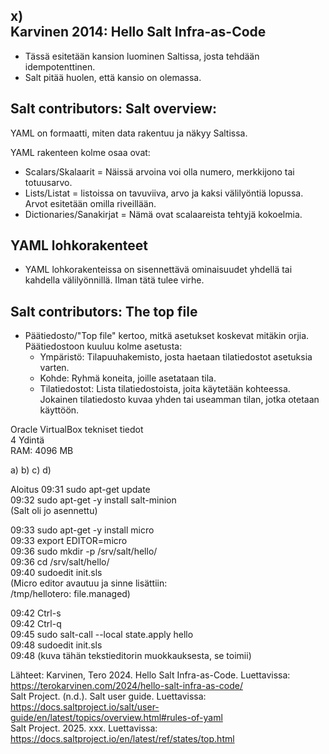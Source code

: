 x)  
Karvinen 2014: Hello Salt Infra-as-Code  
-  
- Tässä esitetään kansion luominen Saltissa, josta tehdään idempotenttinen.  
- Salt pitää huolen, että kansio on olemassa.  

Salt contributors: Salt overview:  
-
YAML on formaatti, miten data rakentuu ja näkyy Saltissa.  

YAML rakenteen kolme osaa ovat:  
- Scalars/Skalaarit = Näissä arvoina voi olla numero, merkkijono tai totuusarvo.  
- Lists/Listat = listoissa on tavuviiva, arvo ja kaksi välilyöntiä lopussa. Arvot esitetään omilla riveillään.  
- Dictionaries/Sanakirjat = Nämä ovat scalaareista tehtyjä kokoelmia.  

YAML lohkorakenteet  
-
- YAML lohkorakenteissa on sisennettävä ominaisuudet yhdellä tai kahdella välilyönnillä. Ilman tätä tulee virhe.  

Salt contributors: The top file
-
- Päätiedosto/"Top file" kertoo, mitkä asetukset koskevat mitäkin orjia.  
  Päätiedostoon kuuluu kolme asetusta:  
  - Ympäristö: Tilapuuhakemisto, josta haetaan tilatiedostot asetuksia varten.  
  - Kohde: Ryhmä koneita, joille asetataan tila.  
  - Tilatiedostot: Lista tilatiedostoista, joita käytetään kohteessa. Jokainen tilatiedosto kuvaa yhden tai useamman tilan, jotka otetaan käyttöön.  

Oracle VirtualBox tekniset tiedot  
4 Ydintä  
RAM: 4096 MB  


a)
b)
c)
d)

Aloitus
09:31  sudo apt-get update  
09:32 sudo apt-get -y install salt-minion  
(Salt oli jo asennettu)  

09:33 sudo apt-get -y install micro  
09:33 export EDITOR=micro  
09:36 sudo mkdir -p /srv/salt/hello/  
09:36 cd /srv/salt/hello/  
09:40 sudoedit init.sls  
(Micro editor avautuu ja sinne lisättiin:  
/tmp/hellotero:
  file.managed)
  
09:42 Ctrl-s  
09:42 Ctrl-q  
09:45 sudo salt-call --local state.apply hello  
09:48 sudoedit init.sls  
09:48 (kuva tähän tekstieditorin muokkauksesta, se toimii)  



Lähteet: Karvinen, Tero 2024. Hello Salt Infra-as-Code. Luettavissa: https://terokarvinen.com/2024/hello-salt-infra-as-code/  
Salt Project. (n.d.). Salt user guide. Luettavissa: https://docs.saltproject.io/salt/user-guide/en/latest/topics/overview.html#rules-of-yaml  
Salt Project. 2025. xxx. Luettavissa: https://docs.saltproject.io/en/latest/ref/states/top.html  
